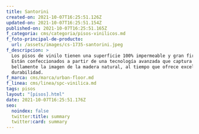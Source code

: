 ```yaml
---
title: Santorini
created-on: 2021-10-07T16:25:51.126Z
updated-on: 2021-10-07T16:25:51.154Z
published-on: 2021-10-07T16:25:51.165Z
f_categoria: cms/categoria/pisos-vinilicos.md
f_foto-principal-de-producto:
  url: /assets/images/cs-1735-santorini.jpeg
f_descripcion: >
  Los pisos de vinilo tienen una superficie 100% impermeable y gran firmeza.
  Están confeccionados a partir de una tecnología avanzada que captura
  bellamente la imagen de la madera natural, al tiempo que ofrece excelente
  durabilidad.
f_marca: cms/marca/urban-floor.md
f_linea: cms/linea/spc-vinilica.md
tags: pisos
layout: "[pisos].html"
date: 2021-10-07T16:25:51.176Z
seo:
  noindex: false
  twitter:title: summary
  twitter:card: summary
---
```

